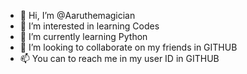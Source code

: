 - 👋 Hi, I’m @Aaruthemagician
- 👀 I’m interested in learning Codes
- 🌱 I’m currently learning Python
- 💞️ I’m looking to collaborate on my friends in GITHUB
- 📫 You can to reach me in my user ID in GITHUB

<!---
Aaruthemagician/Arnav Bhandari is a ✨ special ✨ repository because it appears on your GitHub profile.
You can click the Preview link to take a look at your changes.
--->
